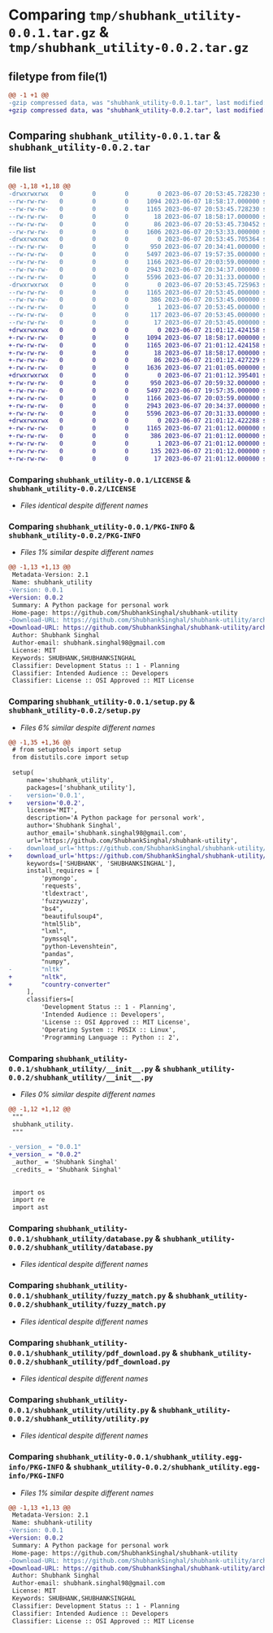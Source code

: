 # Comparing `tmp/shubhank_utility-0.0.1.tar.gz` & `tmp/shubhank_utility-0.0.2.tar.gz`

## filetype from file(1)

```diff
@@ -1 +1 @@
-gzip compressed data, was "shubhank_utility-0.0.1.tar", last modified: Wed Jun  7 20:53:45 2023, max compression
+gzip compressed data, was "shubhank_utility-0.0.2.tar", last modified: Wed Jun  7 21:01:12 2023, max compression
```

## Comparing `shubhank_utility-0.0.1.tar` & `shubhank_utility-0.0.2.tar`

### file list

```diff
@@ -1,18 +1,18 @@
-drwxrwxrwx   0        0        0        0 2023-06-07 20:53:45.728230 shubhank_utility-0.0.1/
--rw-rw-rw-   0        0        0     1094 2023-06-07 18:58:17.000000 shubhank_utility-0.0.1/LICENSE
--rw-rw-rw-   0        0        0     1165 2023-06-07 20:53:45.728230 shubhank_utility-0.0.1/PKG-INFO
--rw-rw-rw-   0        0        0       18 2023-06-07 18:58:17.000000 shubhank_utility-0.0.1/README.md
--rw-rw-rw-   0        0        0       86 2023-06-07 20:53:45.730452 shubhank_utility-0.0.1/setup.cfg
--rw-rw-rw-   0        0        0     1606 2023-06-07 20:53:33.000000 shubhank_utility-0.0.1/setup.py
-drwxrwxrwx   0        0        0        0 2023-06-07 20:53:45.705364 shubhank_utility-0.0.1/shubhank_utility/
--rw-rw-rw-   0        0        0      950 2023-06-07 20:34:41.000000 shubhank_utility-0.0.1/shubhank_utility/__init__.py
--rw-rw-rw-   0        0        0     5497 2023-06-07 19:57:35.000000 shubhank_utility-0.0.1/shubhank_utility/database.py
--rw-rw-rw-   0        0        0     1166 2023-06-07 20:03:59.000000 shubhank_utility-0.0.1/shubhank_utility/fuzzy_match.py
--rw-rw-rw-   0        0        0     2943 2023-06-07 20:34:37.000000 shubhank_utility-0.0.1/shubhank_utility/pdf_download.py
--rw-rw-rw-   0        0        0     5596 2023-06-07 20:31:33.000000 shubhank_utility-0.0.1/shubhank_utility/utility.py
-drwxrwxrwx   0        0        0        0 2023-06-07 20:53:45.725963 shubhank_utility-0.0.1/shubhank_utility.egg-info/
--rw-rw-rw-   0        0        0     1165 2023-06-07 20:53:45.000000 shubhank_utility-0.0.1/shubhank_utility.egg-info/PKG-INFO
--rw-rw-rw-   0        0        0      386 2023-06-07 20:53:45.000000 shubhank_utility-0.0.1/shubhank_utility.egg-info/SOURCES.txt
--rw-rw-rw-   0        0        0        1 2023-06-07 20:53:45.000000 shubhank_utility-0.0.1/shubhank_utility.egg-info/dependency_links.txt
--rw-rw-rw-   0        0        0      117 2023-06-07 20:53:45.000000 shubhank_utility-0.0.1/shubhank_utility.egg-info/requires.txt
--rw-rw-rw-   0        0        0       17 2023-06-07 20:53:45.000000 shubhank_utility-0.0.1/shubhank_utility.egg-info/top_level.txt
+drwxrwxrwx   0        0        0        0 2023-06-07 21:01:12.424158 shubhank_utility-0.0.2/
+-rw-rw-rw-   0        0        0     1094 2023-06-07 18:58:17.000000 shubhank_utility-0.0.2/LICENSE
+-rw-rw-rw-   0        0        0     1165 2023-06-07 21:01:12.424158 shubhank_utility-0.0.2/PKG-INFO
+-rw-rw-rw-   0        0        0       18 2023-06-07 18:58:17.000000 shubhank_utility-0.0.2/README.md
+-rw-rw-rw-   0        0        0       86 2023-06-07 21:01:12.427229 shubhank_utility-0.0.2/setup.cfg
+-rw-rw-rw-   0        0        0     1636 2023-06-07 21:01:05.000000 shubhank_utility-0.0.2/setup.py
+drwxrwxrwx   0        0        0        0 2023-06-07 21:01:12.395401 shubhank_utility-0.0.2/shubhank_utility/
+-rw-rw-rw-   0        0        0      950 2023-06-07 20:59:32.000000 shubhank_utility-0.0.2/shubhank_utility/__init__.py
+-rw-rw-rw-   0        0        0     5497 2023-06-07 19:57:35.000000 shubhank_utility-0.0.2/shubhank_utility/database.py
+-rw-rw-rw-   0        0        0     1166 2023-06-07 20:03:59.000000 shubhank_utility-0.0.2/shubhank_utility/fuzzy_match.py
+-rw-rw-rw-   0        0        0     2943 2023-06-07 20:34:37.000000 shubhank_utility-0.0.2/shubhank_utility/pdf_download.py
+-rw-rw-rw-   0        0        0     5596 2023-06-07 20:31:33.000000 shubhank_utility-0.0.2/shubhank_utility/utility.py
+drwxrwxrwx   0        0        0        0 2023-06-07 21:01:12.422288 shubhank_utility-0.0.2/shubhank_utility.egg-info/
+-rw-rw-rw-   0        0        0     1165 2023-06-07 21:01:12.000000 shubhank_utility-0.0.2/shubhank_utility.egg-info/PKG-INFO
+-rw-rw-rw-   0        0        0      386 2023-06-07 21:01:12.000000 shubhank_utility-0.0.2/shubhank_utility.egg-info/SOURCES.txt
+-rw-rw-rw-   0        0        0        1 2023-06-07 21:01:12.000000 shubhank_utility-0.0.2/shubhank_utility.egg-info/dependency_links.txt
+-rw-rw-rw-   0        0        0      135 2023-06-07 21:01:12.000000 shubhank_utility-0.0.2/shubhank_utility.egg-info/requires.txt
+-rw-rw-rw-   0        0        0       17 2023-06-07 21:01:12.000000 shubhank_utility-0.0.2/shubhank_utility.egg-info/top_level.txt
```

### Comparing `shubhank_utility-0.0.1/LICENSE` & `shubhank_utility-0.0.2/LICENSE`

 * *Files identical despite different names*

### Comparing `shubhank_utility-0.0.1/PKG-INFO` & `shubhank_utility-0.0.2/PKG-INFO`

 * *Files 1% similar despite different names*

```diff
@@ -1,13 +1,13 @@
 Metadata-Version: 2.1
 Name: shubhank_utility
-Version: 0.0.1
+Version: 0.0.2
 Summary: A Python package for personal work
 Home-page: https://github.com/ShubhankSinghal/shubhank-utility
-Download-URL: https://github.com/ShubhankSinghal/shubhank-utility/archive/refs/tags/0.0.1.tar.gz
+Download-URL: https://github.com/ShubhankSinghal/shubhank-utility/archive/refs/tags/0.0.2.tar.gz
 Author: Shubhank Singhal
 Author-email: shubhank.singhal98@gmail.com
 License: MIT
 Keywords: SHUBHANK,SHUBHANKSINGHAL
 Classifier: Development Status :: 1 - Planning
 Classifier: Intended Audience :: Developers
 Classifier: License :: OSI Approved :: MIT License
```

### Comparing `shubhank_utility-0.0.1/setup.py` & `shubhank_utility-0.0.2/setup.py`

 * *Files 6% similar despite different names*

```diff
@@ -1,35 +1,36 @@
 # from setuptools import setup
 from distutils.core import setup
 
 setup(
     name='shubhank_utility',
     packages=['shubhank_utility'],
-    version='0.0.1',
+    version='0.0.2',
     license='MIT',
     description='A Python package for personal work',
     author='Shubhank Singhal',
     author_email='shubhank.singhal98@gmail.com',
     url='https://github.com/ShubhankSinghal/shubhank-utility',
-    download_url='https://github.com/ShubhankSinghal/shubhank-utility/archive/refs/tags/0.0.1.tar.gz',
+    download_url='https://github.com/ShubhankSinghal/shubhank-utility/archive/refs/tags/0.0.2.tar.gz',
     keywords=['SHUBHANK', 'SHUBHANKSINGHAL'],
     install_requires = [
         'pymongo',
         'requests',
         'tldextract',
         'fuzzywuzzy',
         "bs4",
         "beautifulsoup4",
         "html5lib",
         "lxml",
         "pymssql",
         "python-Levenshtein",
         "pandas",
         "numpy",
-        "nltk"
+        "nltk",
+        "country-converter"
     ],
     classifiers=[
         'Development Status :: 1 - Planning',
         'Intended Audience :: Developers',
         'License :: OSI Approved :: MIT License',
         'Operating System :: POSIX :: Linux',
         'Programming Language :: Python :: 2',
```

### Comparing `shubhank_utility-0.0.1/shubhank_utility/__init__.py` & `shubhank_utility-0.0.2/shubhank_utility/__init__.py`

 * *Files 0% similar despite different names*

```diff
@@ -1,12 +1,12 @@
 """
 shubhank_utility.
 """
 
-_version_ = "0.0.1"
+_version_ = "0.0.2"
 _author_ = 'Shubhank Singhal'
 _credits_ = 'Shubhank Singhal'
 
 
 import os
 import re
 import ast
```

### Comparing `shubhank_utility-0.0.1/shubhank_utility/database.py` & `shubhank_utility-0.0.2/shubhank_utility/database.py`

 * *Files identical despite different names*

### Comparing `shubhank_utility-0.0.1/shubhank_utility/fuzzy_match.py` & `shubhank_utility-0.0.2/shubhank_utility/fuzzy_match.py`

 * *Files identical despite different names*

### Comparing `shubhank_utility-0.0.1/shubhank_utility/pdf_download.py` & `shubhank_utility-0.0.2/shubhank_utility/pdf_download.py`

 * *Files identical despite different names*

### Comparing `shubhank_utility-0.0.1/shubhank_utility/utility.py` & `shubhank_utility-0.0.2/shubhank_utility/utility.py`

 * *Files identical despite different names*

### Comparing `shubhank_utility-0.0.1/shubhank_utility.egg-info/PKG-INFO` & `shubhank_utility-0.0.2/shubhank_utility.egg-info/PKG-INFO`

 * *Files 1% similar despite different names*

```diff
@@ -1,13 +1,13 @@
 Metadata-Version: 2.1
 Name: shubhank-utility
-Version: 0.0.1
+Version: 0.0.2
 Summary: A Python package for personal work
 Home-page: https://github.com/ShubhankSinghal/shubhank-utility
-Download-URL: https://github.com/ShubhankSinghal/shubhank-utility/archive/refs/tags/0.0.1.tar.gz
+Download-URL: https://github.com/ShubhankSinghal/shubhank-utility/archive/refs/tags/0.0.2.tar.gz
 Author: Shubhank Singhal
 Author-email: shubhank.singhal98@gmail.com
 License: MIT
 Keywords: SHUBHANK,SHUBHANKSINGHAL
 Classifier: Development Status :: 1 - Planning
 Classifier: Intended Audience :: Developers
 Classifier: License :: OSI Approved :: MIT License
```

